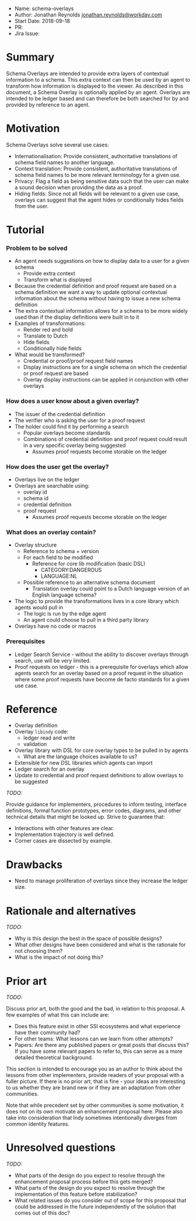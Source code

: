 - Name: schema-overlays
- Author: Jonathan Reynolds jonathan.reynolds@workday.com
- Start Date: 2018-09-18
- PR:
- Jira Issue:

# Summary
[summary]: #summary

Schema Overlays are intended to provide extra layers of contextual information to a schema. This extra context can then be used by an agent to transform how information is displayed to the viewer. As described in this document, a Schema Overlay is optionally applied by an agent. Overlays are intended to be ledger based and can therefore be both searched for by and provided by reference to an agent.

# Motivation
[motivation]: #motivation

Schema Overlays solve several use cases:
* Internationalisation: Provide consistent, authoritative translations of schema field names to another language.
* Context translation: Provide consistent, authoritative translations of schema field names to be more relevant terminology for a given use.
* Privacy: Flag a field as being sensitive data such that the user can make a sound decision when providing the data as a proof.
* Hiding fields: Since not all fields will be relevant to a given use case, overlays can suggest that the agent hides or conditionally hides fields from the user.

# Tutorial
[tutorial]: #tutorial

### Problem to be solved
* An agent needs suggestions on how to display data to a user for a given schema
  * Provide extra context
  * Transform what is displayed
* Because the credential definition and proof request are based on a schema definition we want a way to update optional contextual information about the schema without having to issue a new schema definition
* The extra contextual information allows for a schema to be more widely used than if the display definitions were built in to it
* Examples of transformations:
  * Render red and bold
  * Translate to Dutch
  * Hide fields
  * Conditionally hide fields
* What would be transformed?
  * Credential or proof/proof request field names
  * Display instructions are for a single schema on which the credential or proof request are based
  * Overlay display instructions can be applied in conjunction with other overlays

### How does a user know about a given overlay?
* The issuer of the credential definition
* The verifier who is asking the user for a proof request
* The holder could find it by performing a search
  * Popular overlays become standards
  * Combinations of credential definition and proof request could result in a very specific overlay being suggested
    * Assumes proof requests become storable on the ledger

### How does the user get the overlay?
* Overlays live on the ledger
* Overlays are searchable using:
  * overlay id
  * schema id
  * credential definition
  * proof request
    * Assumes proof requests become storable on the ledger

### What does an overlay contain?
* Overlay structure
  * Reference to schema + version
  * For each field to be modified
    * Reference for core lib modification (basic DSL)
      * CATEGORY:DANGEROUS
      * LANGUAGE:NL
  * Possible reference to an alternative schema document
    * Translation overlay could point to a Dutch language version of an English language schema?
* The logic to provide the transformations lives in a core library which agents would pull in
  * The logic is run by the edge agent
  * An agent could choose to pull in a third party library
* Overlays have no code or macros

### Prerequisites
* Ledger Search Service - without the ability to discover overlays through search, use will be very limited.
* Proof requests on ledger - this is a prerequisite for overlays which allow agents search for an overlay based on a proof request in the situation where some proof requests have become de facto standards for a given use case.


# Reference
[reference]: #reference

* Overlay definition
* Overlay `libindy` code:
  * ledger read and write
  * validation
* Overlay library with DSL for core overlay types to be pulled in by agents
  * What are the language choices available to us?
* Extensible for new DSL libraries which agents can import
* Ledger search for an overlay
* Update to credential and proof request definitions to allow overlays to be suggested


_TODO:_

Provide guidance for implementers, procedures to inform testing,
interface definitions, formal function prototypes, error codes,
diagrams, and other technical details that might be looked up.
Strive to guarantee that:

- Interactions with other features are clear.
- Implementation trajectory is well defined.
- Corner cases are dissected by example.

# Drawbacks
[drawbacks]: #drawbacks

* Need to manage proliferation of overlays since they increase the ledger size.

# Rationale and alternatives
[alternatives]: #alternatives

_TODO:_

- Why is this design the best in the space of possible designs?
- What other designs have been considered and what is the rationale for not
choosing them?
- What is the impact of not doing this?

# Prior art
[prior-art]: #prior-art

_TODO:_

Discuss prior art, both the good and the bad, in relation to this proposal.
A few examples of what this can include are:

- Does this feature exist in other SSI ecosystems and what experience have
their community had?
- For other teams: What lessons can we learn from other attempts?
- Papers: Are there any published papers or great posts that discuss this?
If you have some relevant papers to refer to, this can serve as a more detailed
theoretical background.

This section is intended to encourage you as an author to think about the
lessons from other implementers, provide readers of your proposal with a
fuller picture. If there is no prior art, that is fine - your ideas are
interesting to us whether they are brand new or if they are an adaptation
from other communities.

Note that while precedent set by other communities is some motivation, it
does not on its own motivate an enhancement proposal here. Please also take
into consideration that Indy sometimes intentionally diverges from common
identity features.

# Unresolved questions
[unresolved]: #unresolved-questions

_TODO:_

- What parts of the design do you expect to resolve through the
enhancement proposal process before this gets merged?
- What parts of the design do you expect to resolve through the
implementation of this feature before stabilization?
- What related issues do you consider out of scope for this
proposal that could be addressed in the future independently of the
solution that comes out of this doc?
